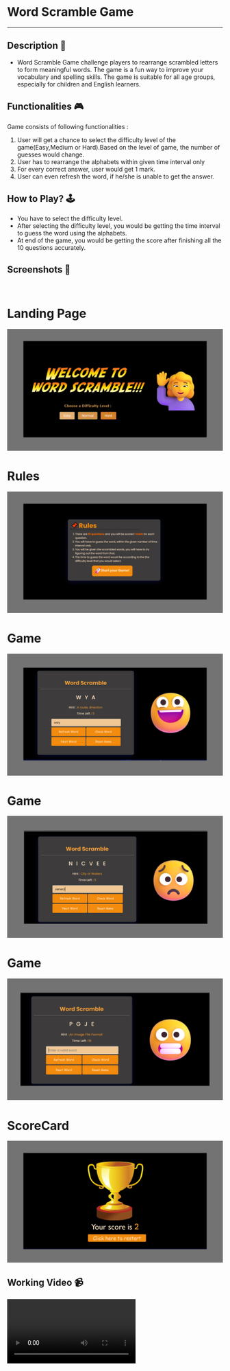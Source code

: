
# **Word Scramble Game**

---

## **Description 📃**

- Word Scramble Game challenge players to rearrange scrambled letters to form meaningful words. The game is a fun way to improve your vocabulary and spelling skills. The game is suitable for all age groups, especially for children and English learners.

## **Functionalities 🎮**

Game consists of following functionalities :

<ol>
<li>User will get a chance to select the difficulty level of the game(Easy,Medium or Hard).Based on the level of game, the number of guesses would change.</li>
<li>User has to rearrange the alphabets within given time interval only</li>
<li>For every correct answer, user would get 1 mark.</li>
<li>User can even refresh the word, if he/she is unable to get the answer.</li>
</ol>

## **How to Play? 🕹️**

- You have to select the difficulty level.
- After selecting the difficulty level, you would be getting the time interval to guess the word using the alphabets.
- At end of the game, you would be getting the score after finishing all the 10 questions accurately.

## **Screenshots 📸**

<br>
<h1>Landing Page</h1>
<img src = "assets\1.png"></img>
<h1>Rules</h1>
<img src = "assets\2.png"></img>
<h1>Game</h1>
<img src = "assets\3.png"></img>
<h1>Game</h1>
<img src = "assets\4.png"></img>
<h1>Game</h1>
<img src = "assets\5.png"></img>
<h1>ScoreCard</h1>
<img src = "assets\6.png"></img>

## **Working Video 📹**

<video controls>
<source src="assets\Word_Scramble.mp4" type="video/mp4">
</video>

<!-- add your working video over here -->
